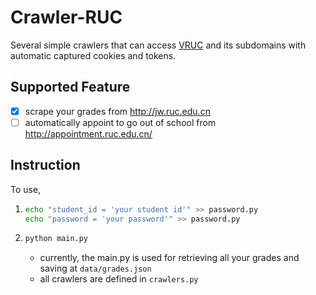 # Crawler-RUC
Several simple crawlers that can access [VRUC](vruc.edu.cn) and its subdomains with automatic captured cookies and tokens.

## Supported Feature
- [x] scrape your grades from http://jw.ruc.edu.cn
- [ ] automatically appoint to go out of school from http://appointment.ruc.edu.cn/

## Instruction
To use,
1. ```bash
   echo "student_id = 'your student id'" >> password.py
   echo "password = 'your password'" >> password.py
   ```
2. ```bash
   python main.py
   ```
   - currently, the main.py is used for retrieving all your grades and saving at `data/grades.json`
   - all crawlers are defined in `crawlers.py`